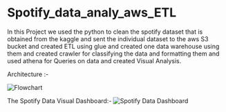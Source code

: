 # Spotify_data_analy_aws_ETL
In this Project we used the python to clean the spotify dataset that is obtained from the kaggle and sent the individual dataset to the aws S3 bucket and created ETL using glue and created one data warehouse using them and created crawler for classifying the data and formatting them and used athena for Queries on data and created Visual Analysis.





Architecture :- 

![Flowchart](https://github.com/Bunnydavid27/Spotify_data_analy_aws_ETL/assets/95872007/33a43de2-106f-42a8-b587-1984df9b9383)








The Spotify Data Visual Dashboard:-
![Spotify Data Dashboard](https://github.com/Bunnydavid27/Spotify_data_analy_aws_ETL/assets/95872007/ea4bd38c-321a-4ad0-86e4-1107bbde68cc)
